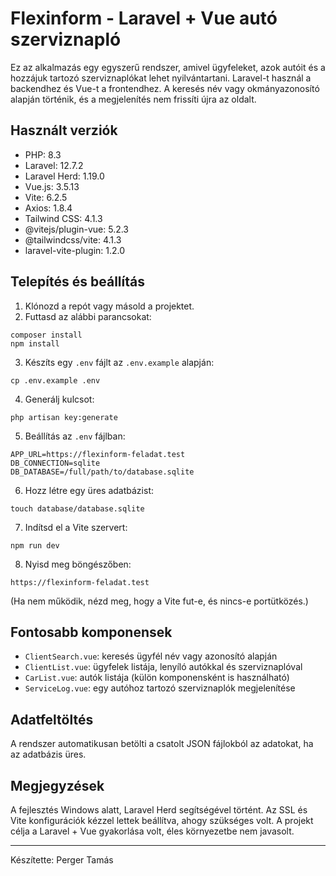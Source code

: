 # Flexinform - Laravel + Vue autó szerviznapló

Ez az alkalmazás egy egyszerű rendszer, amivel ügyfeleket, azok autóit és a hozzájuk tartozó szerviznaplókat lehet nyilvántartani. Laravel-t használ a backendhez és Vue-t a frontendhez. A keresés név vagy okmányazonosító alapján történik, és a megjelenítés nem frissíti újra az oldalt.

## Használt verziók

- PHP: 8.3
- Laravel: 12.7.2
- Laravel Herd: 1.19.0
- Vue.js: 3.5.13
- Vite: 6.2.5
- Axios: 1.8.4
- Tailwind CSS: 4.1.3
- @vitejs/plugin-vue: 5.2.3
- @tailwindcss/vite: 4.1.3
- laravel-vite-plugin: 1.2.0

## Telepítés és beállítás

1. Klónozd a repót vagy másold a projektet.
2. Futtasd az alábbi parancsokat:

```
composer install
npm install
```

3. Készíts egy `.env` fájlt az `.env.example` alapján:

```
cp .env.example .env
```

4. Generálj kulcsot:

```
php artisan key:generate
```

5. Beállítás az `.env` fájlban:

```
APP_URL=https://flexinform-feladat.test
DB_CONNECTION=sqlite
DB_DATABASE=/full/path/to/database.sqlite
```

6. Hozz létre egy üres adatbázist:

```
touch database/database.sqlite
```

7. Indítsd el a Vite szervert:

```
npm run dev
```

8. Nyisd meg böngészőben:

```
https://flexinform-feladat.test
```

(Ha nem működik, nézd meg, hogy a Vite fut-e, és nincs-e portütközés.)

## Fontosabb komponensek

- `ClientSearch.vue`: keresés ügyfél név vagy azonosító alapján
- `ClientList.vue`: ügyfelek listája, lenyíló autókkal és szerviznaplóval
- `CarList.vue`: autók listája (külön komponensként is használható)
- `ServiceLog.vue`: egy autóhoz tartozó szerviznaplók megjelenítése

## Adatfeltöltés

A rendszer automatikusan betölti a csatolt JSON fájlokból az adatokat, ha az adatbázis üres.

## Megjegyzések

A fejlesztés Windows alatt, Laravel Herd segítségével történt. Az SSL és Vite konfigurációk kézzel lettek beállítva, ahogy szükséges volt. A projekt célja a Laravel + Vue gyakorlása volt, éles környezetbe nem javasolt.

---

Készítette:
Perger Tamás
